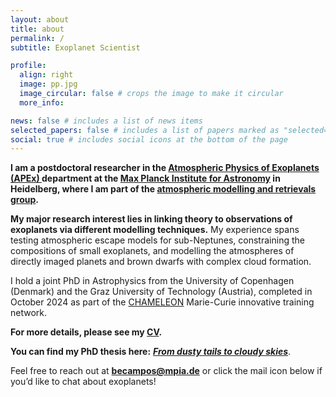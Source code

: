 ```yaml
---
layout: about
title: about
permalink: /
subtitle: Exoplanet Scientist

profile:
  align: right
  image: pp.jpg
  image_circular: false # crops the image to make it circular
  more_info: 

news: false # includes a list of news items
selected_papers: false # includes a list of papers marked as "selected={true}"
social: true # includes social icons at the bottom of the page
---
```

**I am a postdoctoral researcher in the <a href="https://www.mpia.de/institute/scientific-departments/atmospheric-physics-of-exoplanets">Atmospheric Physics of Exoplanets (APEx) </a> department at the <a href="https://www.mpia.de/en">Max Planck Institute for Astronomy</a> in Heidelberg, where I am part of the <a href="https://www2.mpia-hd.mpg.de/~molliere/group/">atmospheric modelling and retrievals group</a>.**

**My major research interest lies in linking theory to observations of exoplanets via different modelling techniques.** My experience spans testing atmospheric escape models for sub-Neptunes, constraining the compositions of small exoplanets, and modelling the atmospheres of directly imaged planets and brown dwarfs with complex cloud formation.

I hold a joint PhD in Astrophysics from the University of Copenhagen (Denmark) and the Graz University of Technology (Austria), completed in October 2024 as part of the <a href="https://chameleon.iwf.oeaw.ac.at/">CHAMELEON</a> Marie-Curie innovative training network. 

**For more details, please see my <a href="https://drive.google.com/file/d/15NRJTUM4HwLlCYNbRY0GrrjyxqZ2tK34/view?usp=sharing">CV</a>.** 

**You can find my PhD thesis here:** ***<a href="https://nbi.ku.dk/english/theses/phd-theses/beatriz-maria-campos-estrada/Beatriz-Maria-Campos-Estrada.pdf">From dusty tails to cloudy skies</a>***.

Feel free to reach out at <b> <a href="mailto:becampos@mpia.de"> becampos@mpia.de</a></b> or click the mail icon below if you’d like to chat about exoplanets!

